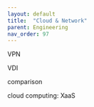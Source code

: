 ```yaml
---
layout: default
title:  "Cloud & Network"
parent: Engineering
nav_order: 97
---
```



VPN

VDI

comparison


cloud computing: XaaS







